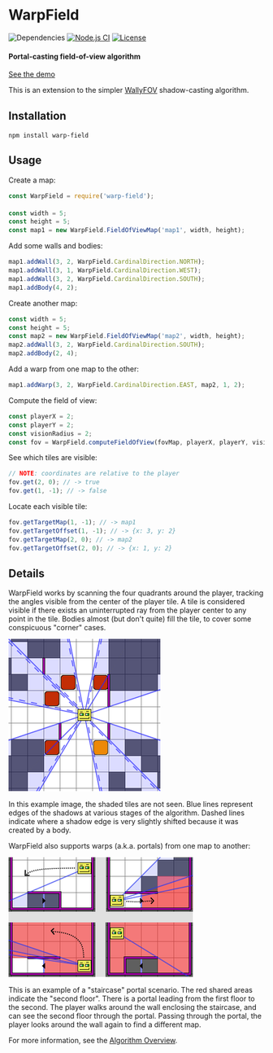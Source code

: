 # WarpField

![Dependencies](https://img.shields.io/badge/dependencies-1-green.svg)
[![Node.js CI](https://github.com/sbj42/warp-field/workflows/Node.js%20CI/badge.svg)](https://github.com/sbj42/warp-field/actions?query=workflow%3A%22Node.js+CI%22)
[![License](https://img.shields.io/github/license/sbj42/warp-field.svg)](https://github.com/sbj42/warp-field)

#### Portal-casting field-of-view algorithm

[See the demo](https://sbj42.github.io/projects/warp-field-demo/www/)

This is an extension to the simpler [WallyFOV](https://github.com/sbj42/warp-field) shadow-casting algorithm.

## Installation

~~~
npm install warp-field
~~~

## Usage

Create a map:
```js
const WarpField = require('warp-field');

const width = 5;
const height = 5;
const map1 = new WarpField.FieldOfViewMap('map1', width, height);
```

Add some walls and bodies:
```js
map1.addWall(3, 2, WarpField.CardinalDirection.NORTH);
map1.addWall(3, 1, WarpField.CardinalDirection.WEST);
map1.addWall(3, 2, WarpField.CardinalDirection.SOUTH);
map1.addBody(4, 2);
```

Create another map:
```js
const width = 5;
const height = 5;
const map2 = new WarpField.FieldOfViewMap('map2', width, height);
map2.addWall(3, 2, WarpField.CardinalDirection.SOUTH);
map2.addBody(2, 4);
```

Add a warp from one map to the other:
```js
map1.addWarp(3, 2, WarpField.CardinalDirection.EAST, map2, 1, 2);
```

Compute the field of view:
```js
const playerX = 2;
const playerY = 2;
const visionRadius = 2;
const fov = WarpField.computeFieldOfView(fovMap, playerX, playerY, visionRadius);
```

See which tiles are visible:
```js
// NOTE: coordinates are relative to the player
fov.get(2, 0); // -> true
fov.get(1, -1); // -> false
```

Locate each visible tile:
```js
fov.getTargetMap(1, -1); // -> map1
fov.getTargetOffset(1, -1); // -> {x: 3, y: 2}
fov.getTargetMap(2, 0); // -> map2
fov.getTargetOffset(2, 0); // -> {x: 1, y: 2}
```

## Details

WarpField works by scanning the four quadrants around the player, tracking the angles visible from the center of the player tile.  A tile is considered visible if there exists an uninterrupted ray from the player center to any point in the tile.  Bodies almost (but don't quite) fill the tile, to cover some conspicuous "corner" cases.

![Example Image](https://raw.githubusercontent.com/sbj42/warp-field/master/doc/fov-example4.png)

In this example image, the shaded tiles are not seen.  Blue lines represent edges of the shadows at various stages of the algorithm.  Dashed lines indicate where a shadow edge is very slightly shifted because it was created by a body.

WarpField also supports warps (a.k.a. portals) from one map to another:

![Example Image](https://raw.githubusercontent.com/sbj42/warp-field/master/doc/fov-usage-example1.png)

This is an example of a "staircase" portal scenario.  The red shared areas indicate the "second floor".  There is a portal leading from the first floor to the second.  The player walks around the wall enclosing the staircase, and can see the second floor through the portal.  Passing through the portal, the player looks around the wall again to find a different map.

For more information, see the [Algorithm Overview](https://github.com/sbj42/warp-field/wiki/Algorithm-Overview).
